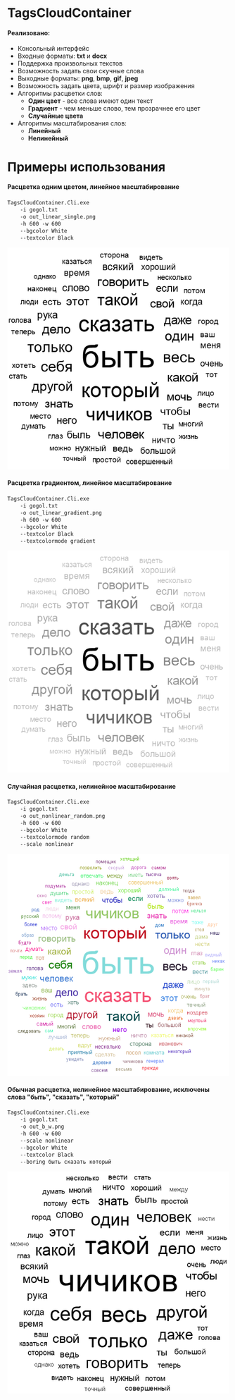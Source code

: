 TagsCloudContainer
======

#### Реализовано:
* Консольный интерфейс
* Входные форматы: __txt__ и __docx__ 
* Поддержка произвольных текстов
* Возможность задать свои скучные слова
* Выходные форматы: __png__, __bmp__, __gif__, __jpeg__
* Возможность задать цвета, шрифт и размер изображения
* Алгоритмы расцветки слов:
  * __Один цвет__ - все слова имеют один текст 
  * __Градиент__ - чем меньше слово, тем прозрачнее его цвет
  * __Случайные цвета__
* Алгоритмы масштабирования слов:
  * __Линейный__
  * __Нелинейный__ 

Примеры использования
======

#### Расцветка одним цветом, линейное масштабирование
```
TagsCloudContainer.Cli.exe 
    -i gogol.txt 
    -o out_linear_single.png 
    -h 600 -w 600 
    --bgcolor White 
    --textcolor Black
```
![out_linear_single](/TagsCloudContainer/examples/out_linear_single.png)

#### Расцветка градиентом, линейное масштабирование
```
TagsCloudContainer.Cli.exe 
    -i gogol.txt 
    -o out_linear_gradient.png 
    -h 600 -w 600 
    --bgcolor White 
    --textcolor Black 
    --textcolormode gradient
```
![out_linear_gradient](/TagsCloudContainer/examples/out_linear_gradient.png)

#### Случайная расцветка, нелинейное масштабирование
```
TagsCloudContainer.Cli.exe 
    -i gogol.txt 
    -o out_nonlinear_random.png 
    -h 600 -w 600 
    --bgcolor White 
    --textcolormode random 
    --scale nonlinear
```
![out_nonlinear_random](/TagsCloudContainer/examples/out_nonlinear_random.png)

#### Обычная расцветка, нелинейное масштабирование, исключены слова "быть", "сказать", "который"
```
TagsCloudContainer.Cli.exe 
    -i gogol.txt 
    -o out_b_w.png 
    -h 600 -w 600 
    --scale nonlinear 
    --bgcolor White 
    --textcolor Black 
    --boring быть сказать который
```
![out_b_w](/TagsCloudContainer/examples/out_b_w.png)